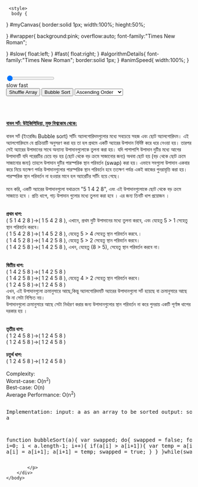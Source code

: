 <html>
    <head>
      
     <style>
      body {
    
}
#myCanvas{
    border:solid 1px;
    width:100%;
    hieght:50%;
   
    
}
#wrapper{
    background:pink;
    overflow:auto;
    font-family:"Times New Roman";
   
}
#slow{
   float:left;
}
#fast{
    float:right;
}
#algorithmDetails{
    font-family:"Times New Roman";
    border:solid 1px;
}
#animSpeed{
   width:100%; 
}
      
</style>
        <title>Bubble Sort Demo</title> 
    </head>
    <body>
    <center><canvas id="myCanvas"></canvas></center>
        <br />
        <input id="animSpeed" value="-33" type="range" min="-33" max="-1">
        <br />
        <div id="wrapper">
        <span id="slow">slow</span>
        <span id="fast">fast</span>
        </div>
        <div id="controlPanel">
            <button id="shuffleArray">Shuffle Array</button>
            <button id="bubbleSort">Bubble Sort</button>
            <select id="selectOrder">
                <option value="ascending">Ascending Order</option>
                <option value="descending">Descending Order</option>
            </select>
            <br />
            <div id="info"></div>
            <br />
            <div id="debug"></div>
            <br><br>
            <p id="algorithmDetails"><b><a href="https://bn.wikipedia.org/wiki/%E0%A6%AC%E0%A6%BE%E0%A6%AC%E0%A6%B2_%E0%A6%B8%E0%A6%B0%E0%A7%8D%E0%A6%9F">বাবল সর্ট: উইকিপিডিয়া, মুক্ত বিশ্বকোষ থেকে:</a></b><br><br>
 বাবল সর্ট (ইংরেজিঃ Bubble sort) সর্টিং অ্যালগোরিদমগুলোর মধ্যে সবচেয়ে সহজ এবং ছোট অ্যালগোরিদম।
এই অ্যালগোরিদমে যে প্রক্রিয়াটি অনুসরণ করা হয় তা হল প্রথমে একটি অ্যারের উপাদান নির্দিষ্ট করে ধরে নেওয়া হয়। তারপর সেই অ্যারের উপাদানের সাথে অন্যান্য উপাদানগুলোকে তুলনা করা হয়। যদি পাশাপাশি উপাদান দুটির মধ্যে আগের উপাদানটি যদি পরেরটির চেয়ে বড় হয় (ছোট থেকে বড় ক্রমে সাজানোর জন্য) অথবা ছোট হয় (বড় থেকে ছোট ক্রমে সাজানোর জন্য) তাহলে উপাদান দুটির পারস্পরিক স্থান পরিবর্তন (swap) করা হয়। এভাবে সবগুলো উপাদান একবার করে নিয়ে যতক্ষণ পর্যন্ত উপাদানগুলোর পারস্পরিক স্থান পরিবর্তন হবে ততক্ষণ পর্যন্ত একই কাজের পুনরাবৃত্তি করা হয়।পারস্পরিক স্থান পরিবর্তন না হওয়ার মানে হল অ্যারেটির সর্টিং হয়ে গেছে। <br> <br> মনে করি, একটি অ্যারের উপাদানগুলো যথাক্রমে "5 1 4 2 8", এবং এই উপাদানগুলোকে ছোট থেকে বড় ক্রমে সাজাতে হবে । প্রতি ধাপে, গাঢ় উপাদান গুলোর মধ্যে তুলনা করা হবে । এর জন্য তিনটি ধাপ প্রয়োজন । <br><br>

<b>প্রথম ধাপ:</b><br>
( 5 1 4 2 8 )→( 1 5 4 2 8 ), এখানে, প্রথম দুটি উপাদানের মধ্যে তুলনা করবে, এবং যেহেতু 5 > 1 সেহেতু স্থান পরিবর্তন করবে।<br>
( 1 5 4 2 8 )→( 1 4 5 2 8 ), যেহেতু 5 > 4 সেহেতু স্থান পরিবর্তন করবে.।<br>
( 1 4 5 2 8 )→( 1 4 2 5 8 ), যেহেতু 5 > 2 সেহেতু স্থান পরিবর্তন করবে।<br>
( 1 4 2 5 8 )→( 1 4 2 5 8 ), এখন, যেহেতু (8 > 5), সেহেতু স্থান পরিবর্তন করবে না।<br><br>

<b>দ্বিতীয় ধাপ:</b> <br>
( 1 4 2 5 8 )→( 1 4 2 5 8 ) <br>
( 1 4 2 5 8 )→( 1 2 4 5 8 ), যেহেতু 4 > 2 সেহেতু স্থান পরিবর্তন করবে।<br>
( 1 2 4 5 8 )→( 1 2 4 5 8 )<br>
এখন, এই উপাদানগুলো ক্রমানুসারে আছে,কিন্তু অ্যালগোরিদমটি অ্যারের উপাদানগুলো সর্ট হয়েছে বা ক্রমানুসারে আছে কি না সেটা নিশ্চিত নয়। <br>
উপাদানগুলো ক্রমানুসারে আছে সেটা নির্ধারণ করার জন্য উপাদানগুলোর স্থান পরিবর্তন না করে পুনরায় একটি পূর্ণাঙ্গ ধাপের দরকার হয় ।<br><br>

<b>তৃতীয় ধাপ:</b><br>
( 1 2 4 5 8 )→( 1 2 4 5 8 )<br>
( 1 2 4 5 8 )→( 1 2 4 5 8 )<br><br>
<b>চতুর্থ ধাপ:</b><br>
( 1 2 4 5 8 )→( 1 2 4 5 8 )<br><br>
            Complexity:<br>
            Worst-case: O(n<sup>2</sup>)<br>
            Best-case: O(n)<br>
            Average Performance: O(n<sup>2</sup>)<br><br>
            <pre>
Implementation:
input: a as an array to be sorted
output: sorted array a

function bubbleSort(a){
    var swapped;
    do{
        swapped = false;
        for(var i=0; i < a.length-1; i++){
            if(a[i] > a[i+1]){
                var temp = a[i];
                a[i] = a[i+1];
                a[i+1] = temp;
                swapped = true;
            }
        }
    }while(swapped);
}
            </pre>
            
            </p>
        </div>
    </body>
</html>

<script>


function shuffle (array) {
  var i=0,j=0,temp=null;
  for (i = array.length - 1; i > 0; i -= 1) {
    j = Math.floor(Math.random() * (i + 1))
    temp = array[i];
    array[i] = array[j];
    array[j] = temp;
    
    temp=array[i].x;
    array[i].x=array[j].x;
    array[j].x=temp;
  }
  return array;
}


function randVal(min, max) {
    return (Math.floor(Math.random()*(max - min + 1) + min));
}
function randFloat(min, max) {
    return (Math.random()*(max - min + 1) + min);
}


function start(){
    myCanvas=document.getElementById("myCanvas");
    ctx=myCanvas.getContext("2d");
    var widthRatio=0.9;
    var heightRatio=0.50;

    myCanvas.width = window.innerWidth*widthRatio;
    myCanvas.height = window.innerHeight*heightRatio;
    
    var barSettings={
        width:20,
        heightMultiplier:20,
        margin:12,
        
    }
    var delay={
       checkSortDelay:1000,
       swapAnimationDelay:33,
       swapTimeoutDelay:1500
    }
     document.getElementById("animSpeed").onchange=function(){
       delay.swapAnimationDelay=Math.abs(document.getElementById("animSpeed").value); delay.swapTimeoutDelay=(barSettings.width+barSettings.margin)*delay.swapAnimationDelay+700;
        //alert(delay.swapTimeoutDelay);
    }
     
    var swapInterval=null;
    var swappingFlag=false;
    var colorsArray=["yellow","black","red","green","blue","orange","purple","lightgreen","pink"]
    var barsArray=[];
    
    document.getElementById("shuffleArray").onclick=function(){
        barsArray=shuffle(barsArray);
        drawBars();
    }
   
 function descending(a,b){return b<a;}
 function ascending(a,b){return b>a;}
  document.getElementById("bubbleSort").onclick=function(){
        document.getElementById("shuffleArray").disabled=true;
        document.getElementById("bubbleSort").disabled=true;
       document.getElementById("selectOrder").disabled=true;
        func=document.getElementById("selectOrder").value;
        bubbleSort(barsArray,eval(func));
        
        sortInterval=setInterval(function(){
            sorted=true;
            for(i=0;i<barsArray.length-1;i++){
               if(barsArray[i].x>barsArray[i+1].x){
                   sorted=false;
               }
            }
            if(sorted){
               clearInterval(sortInterval);
               document.getElementById("shuffleArray").disabled=false; document.getElementById("bubbleSort").disabled=false; document.getElementById("selectOrder").disabled=false; document.getElementById("info").innerHTML="All Done!";
            }
        },delay.checkSortDelay);
        
    }
    
    xBuffer=barSettings.margin*2;
    for(i=1;i<10;i++){
        barsArray.push({
            value:i,
            width:barSettings.width,
            height:barSettings.heightMultiplier*i,
            x:xBuffer,
            y:myCanvas.height-barSettings.heightMultiplier*i-10,
            color:colorsArray[i%colorsArray.length]
        });
        xBuffer+=barSettings.width+barSettings.margin;
    }
    
    function drawBars(){
        ctx.fillStyle="lightblue"; ctx.fillRect(0,0,myCanvas.width,myCanvas.height);
        xBuffer=barSettings.margin*2;
        for(i=0;i<barsArray.length;i++){
            bar=barsArray[i];
            ctx.beginPath();
            ctx.fillStyle=bar.color;
            ctx.rect(bar.x,bar.y,bar.width,bar.height);
            
            ctx.fill(); 
            ctx.font="20px Times New Roman";
            ctx.fillStyle="black"; ctx.fillText(bar.value,bar.x+barSettings.width/4,bar.y-barSettings.margin);
            ctx.closePath();
            
        }
    }
    
    function swapBars(barA,barB,compFunc){

        function swapAnimation(){
                 
            if((barA.x>=xB || barB.x<=xA) || (xFakeA>=xB || xFakeB<=xA)){
                clearInterval(swapInterval);
                swapInterval=null;
                swappingFlag=false;
                barA.color=cA;
                barB.color=cB;
            }
            else{
                if(compFunc(barA.value,barB.value)){
                    barA.x++;
                    barB.x--;
                }
                xFakeA++;
                xFakeB--;
            }
            drawBars();
        }
        
        if(!swapInterval){
            xA=barA.x;
            xB=barB.x;
            xFakeA=barA.x;
            xFakeB=barB.x;
            cA=barA.color;
            cB=barB.color;
            swapColor=(compFunc(barA.value,barB.value)? "white":"gray");
            barA.color=swapColor;
            barB.color=swapColor;
            swappingFlag=true;
           document.getElementById("info").innerHTML=barA.value + ((document.getElementById("selectOrder").value=="ascending")? " > ":" < ") + barB.value + ((compFunc(barA.value,barB.value))? " --> SWAP!":" --> NO SWAP!");
            swapInterval=setInterval(swapAnimation ,delay.swapAnimationDelay);
        }
        else{
            setTimeout(swapBars.bind(null,barA,barB,compFunc),delay.swapTimeoutDelay);
        }
        //swapInterval=setInterval(swapAnimation.bind(null,barsArray[0],barsArray[1]),33);
    }
    
    function bubbleSort(a,compFunc){
        var swapped;
        //do
         for(j=0;j<a.length-1;j++){
            swapped = false;
            for (var i=0; i < a.length-1-j; i++) {
            // run one less iteration each round as the right side is already sorted
            
            //document.getElementById("debug").innerHTML+=a[i].value+" > "+a[i+1].value+" "+((a[i].value > a[i+1].value)? "V":"X")+";\n";
                //if (a[i].value > a[i+1].value) 
                swapBars(a[i],a[i+1],compFunc);
                if(compFunc(a[i].value,a[i+1].value))
                {
                    var temp = a[i];
                    a[i] = a[i+1];
                    a[i+1] = temp;
                    
                    swapped = true;
                }
            }
            if(!swapped){
            // no swaps were made in the inner loop --> all sorted
               break; 
            }
        }// while (swapped);
    }
    drawBars();
}

window.onload=start;





</script>
